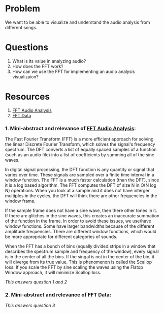 # Problem
We want to be able to visualize and understand the audio analysis from different songs.

# Questions
1. What is its value in analyzing audio?
2. How does the FFT work?
3. How can we use the FFT for implementing an audio analysis visualizaion?

# Resources
1. [FFT Audio Analysis]
2. [FFT Data]

### 1. Mini-abstract and relevance of [FFT Audio Analysis]:
The Fast Fourier Transform (FFT) is a more efficient approach for solving the linear Discrete Fourier Transform, which solves the signal's frequency spectrum. The DFT converts a list of equally spaced samples of a function (such as an audio file) into a list of coefficients by summing all of the sine waves. 

In digital signal processing, the DFT function is any quantity or signal that varies over time. These signals are sampled over a finite time interval in a window function. The FFT is a much faster calculation (than the DFT), since it is a log based algorithm. The FFT computes the DFT of size N in O(N log N) operations. When you look at a sample and it does not have interger multiples in the cycles, the DFT will think there are other frequencies in the window frame. 

If the sample frame does not have a sine wave, then there other tones in it. If there are glitches in the sine waves, this creates an inaccurate summation of the function in the frame. In order to avoid these issues, we use/have window functions. Some have larger bandwidths because of the different amplitude frequencies. There are different window functions, which would be more appropriate for different categories of sounds.

When the FFT has a bunch of bins (equally divided strips in a window that describes the spectrum sample and frequency of the window), every signal is in the center of all the bins. If the singal is not in the center of the bin, it will diverge from its true value. This is phenomenon is called the Scallop loss. If you scale the FFT by sine scaling the waves using the Flatop Window approach, it will minimize Scallop loss.




*This answers question 1 and 2*

### 2. Mini-abstract and relevance of [FFT Data]:



*This answers question 3*

[FFT Audio Analysis]: https://www.youtube.com/watch?v=tqcZrPMi4nk
[FFT Data]: https://www.youtube.com/watch?v=H144ipQa22Q
